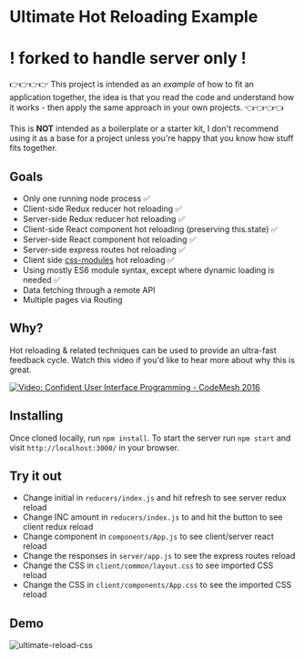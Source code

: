 # Ultimate Hot Reloading Example

# ! forked to handle server only !

👉👉👉👉 This project is intended as an *example* of how to fit an application together, the idea is that you read the code and understand how it works - then apply the same approach in your own projects. 👈👈👈👈

This is **NOT** intended as a boilerplate or a starter kit, I don't recommend using it as a base for a project unless you're happy that you know how stuff fits together.

## Goals

  * Only one running node process ✅
  * Client-side Redux reducer hot reloading ✅
  * Server-side Redux reducer hot reloading ✅
  * Client-side React component hot reloading (preserving this.state) ✅
  * Server-side React component hot reloading ✅
  * Server-side express routes hot reloading ✅
  * Client side [css-modules](https://github.com/css-modules/css-modules) hot reloading ✅
  * Using mostly ES6 module syntax, except where dynamic loading is needed ✅
  * Data fetching through a remote API
  * Multiple pages via Routing

## Why?

Hot reloading & related techniques can be used to provide an ultra-fast feedback cycle. Watch this video if you'd like to hear more about why this is great.

[![Video: Confident User Interface Programming - CodeMesh 2016](https://img.youtube.com/vi/62Y9JCOtzGY/0.jpg)](https://www.youtube.com/watch?v=62Y9JCOtzGY)

## Installing

Once cloned locally, run `npm install`. To start the server run `npm start` and visit `http://localhost:3000/` in your browser.

## Try it out

  * Change initial in `reducers/index.js` and hit refresh to see server redux reload
  * Change INC amount in `reducers/index.js` to and hit the button to see client redux reload
  * Change component in `components/App.js` to see client/server react reload
  * Change the responses in `server/app.js` to see the express routes reload
  * Change the CSS in `client/common/layout.css` to see imported CSS reload
  * Change the CSS in `client/components/App.css` to see the imported CSS reload

## Demo

![ultimate-reload-css](https://cloud.githubusercontent.com/assets/133832/10411396/56e276ea-6f64-11e5-8d71-d7006a32c38e.gif)
